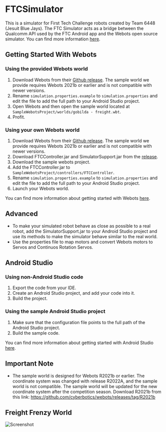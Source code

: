 # FTCSimulator

This is a simulator for First Tech Challenge robots created by Team 6448 (Jesuit Blue Jays).  The FTC Simulator acts as a bridge between the Qualcomm API used by the FTC Android app and the Webots open source simulator. You can find more information [here](https://docs.ftcsimulator.com/about/what-is-the-ftcsimulator).

## Getting Started With Webots

### Using the provided Webots world

1. Download Webots from their [Github release](https://github.com/cyberbotics/webots/releases/tag/R2021b). The sample world we provide requires Webots 2021b or earlier and is not compatible with newer versions.
2. Rename `simulation.properties.example` to `simulation.properties` and edit the file to add the full path to your Android Studio project.
3. Open Webots and then open the sample world located at `SampleWebotsProject/worlds/gobilda - freight.wbt`.
4. Profit.

### Using your own Webots world

1. Download Webots from their [Github release](https://github.com/cyberbotics/webots/releases/tag/R2021b). The sample world we provide requires Webots 2021b or earlier and is not compatible with newer versions.
2. Download FTCController.jar and SimulatorSupport.jar from the [release](https://github.com/BlueJays6448/FTCSimulator/releases/tag/0.1).
3. Download the sample webots project.
4. Add the FTCController.jar to `SampleWebotsProject/controllers/FTCController`.
5. Rename `simulation.properties.example` to `simulation.properties` and edit the file to add the full path to your Android Studio project.
6. Launch your Webots world.

You can find more information about getting started with Webots [here](https://docs.ftcsimulator.com/getting-started/getting-started-with-webots).

## Advanced

- To make your simulated robot behave as close as possible to a real robot, add the SimulatorSupport.jar to your Android Studio project and use its methods to make the simulator behave similar to the real world.  
- Use the properties file to map motors and convert Webots motors to Servos and Continuos Rotation Servos.

## Android Studio

### Using non-Android Studio code

1. Export the code from your IDE.
2. Create an Android Studio project, and add your code into it.
3. Build the project.

### Using the sample Android Studio project

1. Make sure that the configuration file points to the full path of the Android Studio project.
2. Build the sample code.

You can find more information about getting started with Android Studio [here](https://docs.ftcsimulator.com/getting-started/getting-started-with-android-studio).

## Important Note

- The sample world is designed for Webots R2021b or earlier.  The coordinate system was changed with release R2022A, and the sample world is not compatible.  The sample world will be updated for the new coordinate system after the competition season.  Download R2021b from this link: <https://github.com/cyberbotics/webots/releases/tag/R2021b>

## Freight Frenzy World

![Screenshot](https://user-images.githubusercontent.com/55167736/153104696-272da409-3e2f-4e09-9f2d-b9f2734805db.png)
